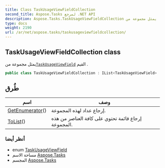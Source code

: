 ```yaml
---
title: Class TaskUsageViewFieldCollection
second_title: Aspose.Tasks لمرجع .NET API
description: Aspose.Tasks.TaskUsageViewFieldCollection فصل. يمثل مجموعة منTaskUsageViewField القيم .
type: docs
weight: 2190
url: /ar/net/aspose.tasks/taskusageviewfieldcollection/
---
```

## TaskUsageViewFieldCollection class

يمثل مجموعة من[`TaskUsageViewField`](../taskusageviewfield/) القيم .

```csharp
public class TaskUsageViewFieldCollection : IList<TaskUsageViewField>
```

## طُرق

| اسم | وصف |
| --- | --- |
| [GetEnumerator](../../aspose.tasks/taskusageviewfieldcollection/getenumerator/)() | إرجاع عداد لهذه المجموعة. |
| [ToList](../../aspose.tasks/taskusageviewfieldcollection/tolist/)() | إرجاع قائمة تحتوي على كافة العناصر من هذه المجموعة. |

### أنظر أيضا

* enum [TaskUsageViewField](../taskusageviewfield/)
* مساحة الاسم [Aspose.Tasks](../../aspose.tasks/)
* المجسم [Aspose.Tasks](../../)


